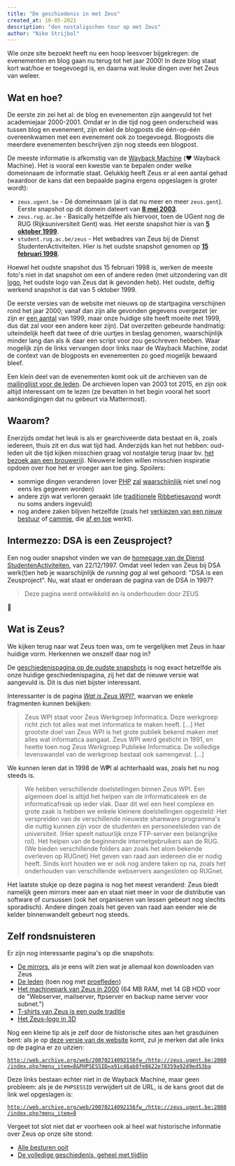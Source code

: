 ```yaml
---
title: "De geschiedenis in met Zeus"
created_at: 10-05-2021
description: "den nostaligschen tour op met Zeus"
author: "Niko Strijbol"
---
```


Wie onze site bezoekt heeft nu een hoop leesvoer bijgekregen: de evenementen en blog gaan nu terug tot het jaar 2000!
In deze blog staat kort wat/hoe er toegevoegd is, en daarna wat leuke dingen over het Zeus van weleer.

## Wat en hoe?

De eerste zin zei het al: de blog en evenementen zijn aangevuld tot het academiejaar 2000-2001.
Omdat er in die tijd nog geen onderscheid was tussen blog en evenement, zijn enkel de blogposts die één-op-één overeenkwamen met een evenement ook zo toegevoegd.
Blogposts die meerdere evenementen beschrijven zijn nog steeds een blogpost.

De meeste informatie is afkomstig van de [Wayback Machine](http://web.archive.org/) (❤️ Wayback Machine).
Het is vooral een kwestie van te bepalen onder welke domeinnaam de informatie staat. Gelukkig heeft Zeus er al een aantal gehad (waardoor de kans dat een bepaalde pagina ergens opgeslagen is groter wordt):

- `zeus.ugent.be` - Dé domeinnaam (al is dat nu meer en meer `zeus.gent`). Eerste snapshot op dit domein dateert van [**8 mei 2003**](http://web.archive.org/web/20030508164101/http://www.zeus.ugent.be/).
- `zeus.rug.ac.be` - Basically hetzelfde als hiervoor, toen de UGent nog de RUG (Rijksuniversiteit Gent) was. Het eerste snapshot hier is van [**5 oktober 1999**](http://web.archive.org/web/19991005232153/http://www.zeus.rug.ac.be/).
- `student.rug.ac.be/zeus` - Het webadres van Zeus bij de Dienst StudentenActiviteiten. Hier is het oudste snapshot genomen op [**15 februari 1998**](http://web.archive.org/web/19980215073116/http://www.student.rug.ac.be/zeus/).

Hoewel het oudste snapshot dus 15 februari 1998 is, werken de meeste foto's niet in dat snapshot om een of andere reden (met uitzondering van dit [logo](http://web.archive.org/web/19990202142442/http://student.rug.ac.be/zeus/pics/zeus_k1.gif), het oudste logo van Zeus dat ik gevonden heb).
Het oudste, deftig werkend snapshot is dat van 5 oktober 1999.

De eerste versies van de website met nieuws op de startpagina verschijnen rond het jaar 2000; vanaf dan zijn alle gevonden gegevens overgezet (er zijn er [een aantal](http://web.archive.org/web/19990913001946/http://www.zeus.rug.ac.be/hotnews.shtml) van 1999, maar onze huidige site heeft moeite met 1999, dus dat zal voor een andere keer zijn).
Dat overzetten gebeurde handmatig: uiteindelijk heeft dat twee of drie uurtjes in beslag genomen, waarschijnlijk minder lang dan als ik daar een script voor zou geschreven hebben. Waar mogelijk zijn de links vervangen door links naar de Wayback Machine, zodat de context van de blogposts en evenementen zo goed mogelijk bewaard bleef.

Een klein deel van de evenementen komt ook uit de archieven van de [mailinglijst voor de leden](https://lists.zeus.ugent.be/pipermail/leden/).
De archieven lopen van 2003 tot 2015, en zijn ook altijd interessant om te lezen (ze bevatten in het begin vooral het soort aankondigingen dat nu gebeurt via Mattermost).

## Waarom?

Enerzijds omdat het leuk is als er gearchiveerde data bestaat en ik, zoals iedereen, thuis zit en dus wat tijd had.
Anderzijds kan het nut hebben: oud-leden uit die tijd kijken misschien graag vol nostalgie terug (naar bv. [het bezoek aan een brouwerij](/events/05-06/brouwerijbezoek)).
Nieuwere leden willen misschien inspiratie opdoen over hoe het er vroeger aan toe ging.
Spoilers:

- sommige dingen veranderen (over [PHP](/blog/00-01/php-lessen) [zal](/blog/03-04/les-2) [waarschijnlijk](/blog/05-06/webdev) niet snel nog eens les gegeven worden)
- andere zijn wat verloren geraakt (de [traditionele](/events/03-04/ribben) [Ribbetjesavond](/events/02-03/ribben) wordt nu soms anders ingevuld)
- nog andere zaken blijven hetzelfde (zoals het [verkiezen van een nieuw bestuur](/events/05-06/ledenvergadering-3) of [cammie](/blog/02-03/voyeur), die [af en toe](/blog/05-06/webcam) werkt).


## Intermezzo: DSA is een Zeusproject?

Een nog ouder snapshot vinden we van de [homepage van de Dienst StudentenActiviteiten](http://web.archive.org/web/19971222130916/http://student.rug.ac.be/), van 22/12/1997.
Omdat veel leden van Zeus bij DSA werk(t)en heb je waarschijnlijk de _running gag_ al wel gehoord: "DSA is een Zeusproject".
Nu, wat staat er onderaan de pagina van de DSA in 1997?

> Deze pagina werd ontwikkeld en is onderhouden door ZEUS

🤔


## Wat is Zeus?

We kijken terug naar wat Zeus toen was, om te vergelijken met Zeus in haar huidige vorm.
Herkennen we onszelf daar nog in?

De [geschiedenispagina op de oudste snapshots](http://web.archive.org/web/19980221043915/http://student.rug.ac.be:80/zeus/history.shtml) is nog exact hetzelfde als onze huidige geschiedenispagina, zij het dat de nieuwe versie wat aangevuld is.
Dit is dus niet bijster interessant.

Interessanter is de pagina [_Wat is Zeus WPI?_](http://web.archive.org/web/19980221043835/http://student.rug.ac.be:80/zeus/infozeus.shtml), waarvan we enkele fragmenten kunnen bekijken:

> Zeus WPI staat voor Zeus Werkgroep Informatica. Deze werkgroep richt zich tot alles wat met informatica te maken heeft. [...] Het grootste doel van Zeus WPI is het grote publiek bekend maken met alles wat informatica aangaat.
Zeus WPI werd gesticht in 1991, en heette toen nog Zeus Werkgroep Publieke Informatica. De volledige levenswandel van de werkgroep bestaat ook samengevat. [...]

We kunnen leren dat in 1998 de W**P**I al achterhaald was, zoals het nu nog steeds is.

> We hebben verschillende doelstellingen binnen Zeus WPI. Een algemeen doel is altijd het helpen van de informaticaleek en de informaticafreak op ieder vlak. Daar dit wel een heel complexe en grote zaak is hebben we enkele kleinere doelstellingen opgesteld:
Het verspreiden van de verschillende nieuwste shareware programma's die nuttig kunnen zijn voor de studenten en personeelsleden van de universiteit. (Hier speelt natuurlijk onze FTP-server een belangrijke rol).
Het helpen van de beginnende internetgebruikers aan de RUG. (We bieden verschillende folders aan zoals het alom bekende overleven op RUGnet)
Het geven van raad aan iedereen die er nodig heeft.
Sinds kort houden we er ook nog andere taken op na, zoals het onderhouden van verschillende webservers aangesloten op RUGnet.


Het laatste stukje op deze pagina is nog het meest veranderd: Zeus biedt namelijk geen mirrors meer aan en staat niet meer in voor de distributie van software of cursussen (ook het organiseren van lessen gebeurt nog slechts sporadisch).
Andere dingen zoals het geven van raad aan eender wie de kelder binnenwandelt gebeurt nog steeds.

## Zelf rondsnuisteren

Er zijn nog interessante pagina's op die snapshots:

- [De mirrors](http://web.archive.org/web/20000608202730/http://www.zeus.rug.ac.be/mirrors.shtml), als je eens wilt zien wat je allemaal kon downloaden van Zeus
- [De leden](http://web.archive.org/web/20000608171826/http://www.zeus.rug.ac.be/members.shtml) (toen nog met [proefleden](http://web.archive.org/web/20000608171826/http://www.zeus.rug.ac.be/newlid.shtml))
- [Het machinepark van Zeus in 2000](http://web.archive.org/web/20000122025113/http://www.zeus.rug.ac.be:80/machinepark.shtml) (64 MB RAM, met 14 GB HDD voor de "Webserver, mailserver, ftpserver en backup name server voor subnet.")
- [T-shirts van Zeus is een oude traditie](http://web.archive.org/web/20000615204502/http://www.zeus.rug.ac.be/tshirts.shtml)
- [Het Zeus-logo in 3D](http://web.archive.org/web/20000922221222/http://www.zeus.rug.ac.be/logo.jpg)

Nog een kleine tip als je zelf door de historische sites aan het grasduinen bent: als je op [deze versie van de website](http://web.archive.org/web/20070128094936/http://zeus.ugent.be/) komt, zul je merken dat alle links op de pagina er zo uitzien:

[`http://web.archive.org/web/20070214092156fw_/http://zeus.ugent.be:2080/index.php?menu_item=8&PHPSESSID=a91c46ab8fe8622e78359a92d9ed53ba`](http://web.archive.org/web/20070214092156fw_/http://zeus.ugent.be:2080/index.php?menu_item=8&PHPSESSID=a91c46ab8fe8622e78359a92d9ed53ba)

Deze links bestaan echter niet in de Wayback Machine, maar geen probleem: als je de `PHPSESSID` verwijdert uit de URL, is de kans groot dat de link wel opgeslagen is:

[`http://web.archive.org/web/20070214092156fw_/http://zeus.ugent.be:2080/index.php?menu_item=8`](http://web.archive.org/web/20070730123958fw_/http://zeus.ugent.be:2080/index.php?menu_item=8)


Vergeet tot slot niet dat er voorheen ook al heel wat historische informatie over Zeus op onze site stond:

- [Alle besturen ooit](/about/oud-bestuur)
- [De volledige geschiedenis, geheel met tijdlijn](/about/historiek)
